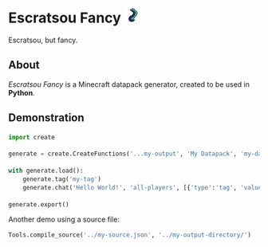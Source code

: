 # Escratsou Fancy ![Logo](https://github.com/artelephantb/escratsou-fancy/blob/main/snake.png)
Escratsou, but fancy.

## About
*Escratsou Fancy* is a Minecraft datapack generator, created to be used in **Python**.

## Demonstration
```python
import create

generate = create.CreateFunctions('...my-output', 'My Datapack', 'my-datapack', 'Me', 'This is a example datapack created using Escratsou Fancy!', '71')

with generate.load():
	generate.tag('my-tag')
	generate.chat('Hello World!', 'all-players', [{'type':'tag', 'value':'my-tag'}])

generate.export()
```

Another demo using a source file:
```python
Tools.compile_source('../my-source.json', '../my-output-directory/')
```
